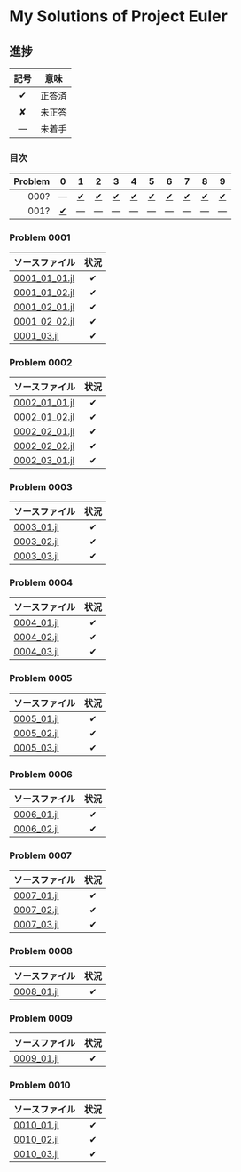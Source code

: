 # My Solutions of Project Euler #

## 進捗 ##

|記号|意味|
|:-:|:-:|
|&#x2714;|正答済|
|&#x2718;|未正答|
|&#x2014;|未着手|

### 目次 ###

|Problem|0|1|2|3|4|5|6|7|8|9|
|-:|:-:|:-:|:-:|:-:|:-:|:-:|:-:|:-:|:-:|:-:|
|   000?|&#x2014;|[&#x2714;](#Problem-0001)|[&#x2714;](#Problem-0002)|[&#x2714;](#Problem-0003)|[&#x2714;](#Problem-0004)|[&#x2714;](#Problem-0005)|[&#x2714;](#Problem-0006)|[&#x2714;](#Problem-0007)|[&#x2714;](#Problem-0008)|[&#x2714;](#Problem-0009)|
|   001?|[&#x2714;](#Problem-0010)|&#x2014;|&#x2014;|&#x2014;|&#x2014;|&#x2014;|&#x2014;|&#x2014;|&#x2014;|&#x2014;|
### Problem 0001 ###

|ソースファイル|状況|
|:-|:-:|
|[0001_01_01.jl](Problem0001/0001_01_01.jl)|&#x2714;|
|[0001_01_02.jl](Problem0001/0001_01_02.jl)|&#x2714;|
|[0001_02_01.jl](Problem0001/0001_02_01.jl)|&#x2714;|
|[0001_02_02.jl](Problem0001/0001_02_02.jl)|&#x2714;|
|[0001_03.jl](Problem0001/0001_03.jl)|&#x2714;|

### Problem 0002 ###

|ソースファイル|状況|
|:-|:-:|
|[0002_01_01.jl](Problem0001/0002_01_01.jl)|&#x2714;|
|[0002_01_02.jl](Problem0001/0002_01_02.jl)|&#x2714;|
|[0002_02_01.jl](Problem0001/0002_02_01.jl)|&#x2714;|
|[0002_02_02.jl](Problem0001/0002_02_02.jl)|&#x2714;|
|[0002_03_01.jl](Problem0001/0002_03_01.jl)|&#x2714;|

### Problem 0003 ###

|ソースファイル|状況|
|:-|:-:|
|[0003_01.jl](Problem0001/0003_01.jl)|&#x2714;|
|[0003_02.jl](Problem0001/0003_02.jl)|&#x2714;|
|[0003_03.jl](Problem0001/0003_03.jl)|&#x2714;|

### Problem 0004 ###

|ソースファイル|状況|
|:-|:-:|
|[0004_01.jl](Problem0001/0004_01.jl)|&#x2714;|
|[0004_02.jl](Problem0001/0004_02.jl)|&#x2714;|
|[0004_03.jl](Problem0001/0004_03.jl)|&#x2714;|

### Problem 0005 ###

|ソースファイル|状況|
|:-|:-:|
|[0005_01.jl](Problem0001/0005_01.jl)|&#x2714;|
|[0005_02.jl](Problem0001/0005_02.jl)|&#x2714;|
|[0005_03.jl](Problem0001/0005_03.jl)|&#x2714;|

### Problem 0006 ###

|ソースファイル|状況|
|:-|:-:|
|[0006_01.jl](Problem0001/0006_01.jl)|&#x2714;|
|[0006_02.jl](Problem0001/0006_02.jl)|&#x2714;|

### Problem 0007 ###

|ソースファイル|状況|
|:-|:-:|
|[0007_01.jl](Problem0001/0007_01.jl)|&#x2714;|
|[0007_02.jl](Problem0001/0007_02.jl)|&#x2714;|
|[0007_03.jl](Problem0001/0007_03.jl)|&#x2714;|

### Problem 0008 ###

|ソースファイル|状況|
|:-|:-:|
|[0008_01.jl](Problem0001/0008_01.jl)|&#x2714;|

### Problem 0009 ###

|ソースファイル|状況|
|:-|:-:|
|[0009_01.jl](Problem0001/0009_01.jl)|&#x2714;|

### Problem 0010 ###

|ソースファイル|状況|
|:-|:-:|
|[0010_01.jl](Problem0001/0010_01.jl)|&#x2714;|
|[0010_02.jl](Problem0001/0010_02.jl)|&#x2714;|
|[0010_03.jl](Problem0001/0010_03.jl)|&#x2714;|
